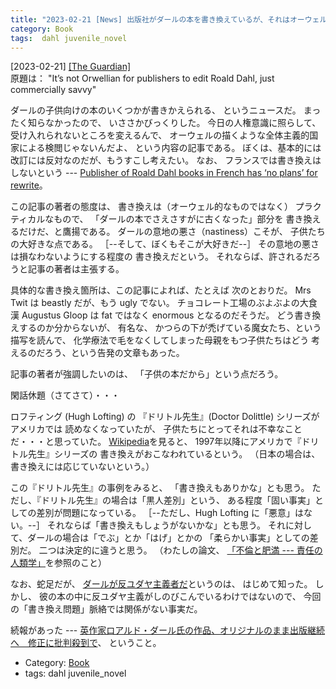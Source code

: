 ```yaml
---
title: "2023-02-21 [News] 出版社がダールの本を書き換えているが、それはオーウェル的な出来事じゃないんだ；商売上の知恵なのさ ---むずかしい問題だが・・・やっぱり改訂はよくないと思う"
category: Book
tags:  dahl juvenile_novel
---
```


[2023-02-21] [[The Guardian]](https://amp.theguardian.com/commentisfree/2023/feb/20/roald-dahl-industry-classics-parents?utm_source=pocket_saves)  
 原題は：
"It’s not Orwellian for publishers to edit Roald Dahl, 
just commercially savvy"

 ダールの子供向けの本のいくつかが書きかえられる、
というニュースだ。
まったく知らなかったので、
いささかびっくりした。
今日の人権意識に照らして、
受け入れられないところを変えるんで、
オーウェルの描くような全体主義的国家による検閲じゃないんだよ、
という内容の記事である。
ぼくは、基本的には改訂には反対なのだが、もうすこし考えたい。
なお、
フランスでは書き換えはしないという ---
[Publisher of Roald Dahl books in French has ‘no plans’ for rewrite](https://www.theguardian.com/books/2023/feb/21/publisher-of-roald-dahl-books-in-french-no-plans-for-rewrite?utm_source=pocket_saves)。

 この記事の著者の態度は、
書き換えは（オーウェル的なものではなく）
プラクティカルなもので、
「ダールの本でさえさすがに古くなった」部分を
書き換えるだけだ、と鷹揚である。
ダールの意地の悪さ（nastiness）こそが、
子供たちの大好きな点である。
［--そして、ぼくもそこが大好きだ--］
その意地の悪さは損なわないようにする程度の
書き換えだという。
それならば、許されるだろうと記事の著者は主張する。

 具体的な書き換え箇所は、この記事によれば、たとえば
次のとおりだ。
Mrs Twit は beastly だが、もう ugly でない。
チョコレート工場のぶよぶよの大食漢 Augustus Gloop は
fat ではなく enormous となるのだそうだ。
どう書き換えするのか分からないが、
有名な、
かつらの下が禿げている魔女たち、という描写を読んで、
化学療法で毛をなくしてしまった母親をもつ子供たちはどう
考えるのだろう、という告発の文章もあった。

 記事の著者が強調したいのは、
「子供の本だから」という点だろう。

 閑話休題（さてさて）・・・

 ロフティング (Hugh Lofting) の
『ドリトル先生』(Doctor Dolittle) シリーズがアメリカでは
読めなくなっていたが、
子供たちにとってそれは不幸なことだ・・・と思っていた。
[Wikipedia](https://ja.wikipedia.org/wiki/%E3%83%89%E3%83%AA%E3%83%88%E3%83%AB%E5%85%88%E7%94%9F%E3%82%A2%E3%83%95%E3%83%AA%E3%82%AB%E3%82%86%E3%81%8D)を見ると、
1997年以降にアメリカで『ドリトル先生』シリーズの
書き換えがおこなわれているという。
（日本の場合は、書き換えには応じていないという。）

 この『ドリトル先生』の事例をみると、
「書き換えもありかな」とも思う。
ただし、『ドリトル先生』の場合は「黒人差別」という、
ある程度「固い事実」としての差別が問題になっている。
［--ただし、Hugh Lofting に「悪意」はない。--］
それならば「書き換えもしょうがないかな」とも思う。
それに対して、ダールの場合は「でぶ」とか「はげ」とかの
「柔らかい事実」としての差別だ。
二つは決定的に違うと思う。
（わたしの論文、
[「不倫と肥満 --- 責任の人類学」](https://doi.org/10.18910/60578)を参照のこと）

 なお、蛇足だが、
[ダールが反ユダヤ主義者だ](https://www.theguardian.com/books/2020/dec/06/roald-dahl-family-apologises-for-his-antisemitism)というのは、
はじめて知った。
しかし、
彼の本の中に反ユダヤ主義がしのびこんでいるわけではないので、
今回の「書き換え問題」脈絡では関係がない事実だ。

<!--more-->

 続報があった ---
[英作家ロアルド・ダール氏の作品、オリジナルのまま出版継続へ　修正に批判殺到で](https://www.bbc.com/japanese/64794821?utm_source=pocket_saves)、
ということ。

- Category: [Book](https://merapano.github.io/categories.html#Book)
- tags:  dahl juvenile_novel

